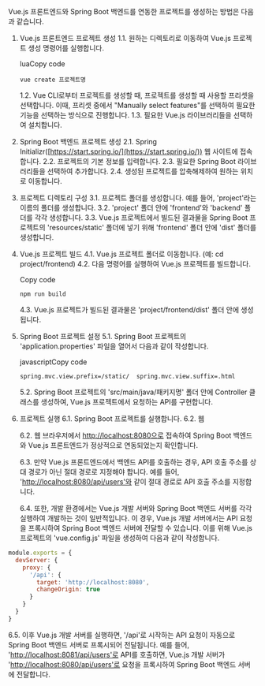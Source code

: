 Vue.js 프론트엔드와 Spring Boot 백엔드를 연동한 프로젝트를 생성하는 방법은 다음과 같습니다.

1.  Vue.js 프론트엔드 프로젝트 생성 1.1. 원하는 디렉토리로 이동하여 Vue.js 프로젝트 생성 명령어를 실행합니다.
    
    luaCopy code
    
    `vue create 프로젝트명`
    
    1.2. Vue CLI로부터 프로젝트를 생성할 때, 프로젝트를 생성할 때 사용할 프리셋을 선택합니다. 이때, 프리셋 중에서 "Manually select features"를 선택하여 필요한 기능을 선택하는 방식으로 진행합니다. 1.3. 필요한 Vue.js 라이브러리들을 선택하여 설치합니다.
    
2.  Spring Boot 백엔드 프로젝트 생성 2.1. Spring Initializr([https://start.spring.io/](https://start.spring.io/)) 웹 사이트에 접속합니다. 2.2. 프로젝트의 기본 정보를 입력합니다. 2.3. 필요한 Spring Boot 라이브러리들을 선택하여 추가합니다. 2.4. 생성된 프로젝트를 압축해제하여 원하는 위치로 이동합니다.
    
3.  프로젝트 디렉토리 구성 3.1. 프로젝트 폴더를 생성합니다. 예를 들어, 'project'라는 이름의 폴더를 생성합니다. 3.2. 'project' 폴더 안에 'frontend'와 'backend' 폴더를 각각 생성합니다. 3.3. Vue.js 프로젝트에서 빌드된 결과물을 Spring Boot 프로젝트의 'resources/static' 폴더에 넣기 위해 'frontend' 폴더 안에 'dist' 폴더를 생성합니다.
    
4.  Vue.js 프로젝트 빌드 4.1. Vue.js 프로젝트 폴더로 이동합니다. (예: cd project/frontend) 4.2. 다음 명령어를 실행하여 Vue.js 프로젝트를 빌드합니다.
    
    Copy code
    
    `npm run build`
    
    4.3. Vue.js 프로젝트가 빌드된 결과물은 'project/frontend/dist' 폴더 안에 생성됩니다.
    
5.  Spring Boot 프로젝트 설정 5.1. Spring Boot 프로젝트의 'application.properties' 파일을 열어서 다음과 같이 작성합니다.
    
    javascriptCopy code
    
    `spring.mvc.view.prefix=/static/ 
    spring.mvc.view.suffix=.html`
    
    5.2. Spring Boot 프로젝트의 'src/main/java/패키지명' 폴더 안에 Controller 클래스를 생성하여, Vue.js 프로젝트에서 요청하는 API를 구현합니다.
    
6.  프로젝트 실행 
	 6.1. Spring Boot 프로젝트를 실행합니다. 6.2. 웹
    


	6.2. 웹 브라우저에서 [http://localhost:8080으로](http://localhost:8080%EC%9C%BC%EB%A1%9C/) 접속하여 Spring Boot 백엔드와 Vue.js 프론트엔드가 정상적으로 연동되었는지 확인합니다.

	6.3. 만약 Vue.js 프론트엔드에서 백엔드 API를 호출하는 경우, API 호출 주소를 상대 경로가 아닌 절대 경로로 지정해야 합니다. 예를 들어, '[http://localhost:8080/api/users'와](http://localhost:8080/api/users'%EC%99%80) 같이 절대 경로로 API 호출 주소를 지정합니다.

	6.4. 또한, 개발 환경에서는 Vue.js 개발 서버와 Spring Boot 백엔드 서버를 각각 실행하여 개발하는 것이 일반적입니다. 이 경우, Vue.js 개발 서버에서는 API 요청을 프록시하여 Spring Boot 백엔드 서버에 전달할 수 있습니다. 이를 위해 Vue.js 프로젝트의 'vue.config.js' 파일을 생성하여 다음과 같이 작성합니다.

```javascript
module.exports = {
  devServer: {
    proxy: {
      '/api': {
        target: 'http://localhost:8080',
        changeOrigin: true
      }
    }
  }
}

```

6.5. 이후 Vue.js 개발 서버를 실행하면, '/api'로 시작하는 API 요청이 자동으로 Spring Boot 백엔드 서버로 프록시되어 전달됩니다. 예를 들어, '[http://localhost:8081/api/users'로](http://localhost:8081/api/users'%EB%A1%9C) API를 호출하면, Vue.js 개발 서버가 '[http://localhost:8080/api/users'로](http://localhost:8080/api/users'%EB%A1%9C) 요청을 프록시하여 Spring Boot 백엔드 서버에 전달합니다.